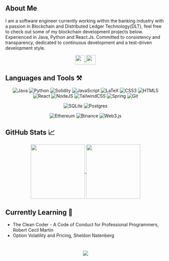 ## About Me
I am a software engineer currently working within the banking industry with a passion in Blockchain and Distributed Ledger Technology(DLT), feel free to check out some of my blockchain development projects below. Experienced in Java, Python and React.Js. Committed to consistency and transparency, dedicated to continuous development and a test-driven development style.

<div align= "center"  markdown="1">
  <a href="https://linkedin.com/in/karan-patel-s">
    <img height=30 align="center" src="https://img.shields.io/badge/linkedin-%230077B5.svg?style=for-the-badge&logo=linkedin&logoColor=white" />
  </a>
  <a href="https://leetcode.com/karan2605/">
    <img height=30 align="center" src="https://img.shields.io/badge/LeetCode-000000?style=for-the-badge&logo=LeetCode&logoColor=#d16c06" />
  </a>
</div>

## Languages and Tools ⚒️
<div align= "center"  markdown="1">
  
  ![Java](https://img.shields.io/badge/java-%23ED8B00.svg?style=for-the-badge&logo=openjdk&logoColor=white)
  ![Python](https://img.shields.io/badge/python-3670A0?style=for-the-badge&logo=python&logoColor=ffdd54)
  ![Solidity](https://img.shields.io/badge/Solidity-%23363636.svg?style=for-the-badge&logo=solidity&logoColor=white)
  ![JavaScript](https://img.shields.io/badge/javascript-%23323330.svg?style=for-the-badge&logo=javascript&logoColor=%23F7DF1E)
  ![LaTeX](https://img.shields.io/badge/latex-%23008080.svg?style=for-the-badge&logo=latex&logoColor=white)
  ![CSS3](https://img.shields.io/badge/css3-%231572B6.svg?style=for-the-badge&logo=css3&logoColor=white)
  ![HTML5](https://img.shields.io/badge/html5-%23E34F26.svg?style=for-the-badge&logo=html5&logoColor=white)
  ![React](https://img.shields.io/badge/react-%2320232a.svg?style=for-the-badge&logo=react&logoColor=%2361DAFB)
  ![NodeJS](https://img.shields.io/badge/node.js-6DA55F?style=for-the-badge&logo=node.js&logoColor=white)
  ![TailwindCSS](https://img.shields.io/badge/tailwindcss-%2338B2AC.svg?style=for-the-badge&logo=tailwind-css&logoColor=white)
  ![Spring](https://img.shields.io/badge/spring-%236DB33F.svg?style=for-the-badge&logo=spring&logoColor=white)
  ![Git](https://img.shields.io/badge/git-%23F05033.svg?style=for-the-badge&logo=git&logoColor=white)
  
  ![SQLite](https://img.shields.io/badge/sqlite-%2307405e.svg?style=for-the-badge&logo=sqlite&logoColor=white)
  ![Postgres](https://img.shields.io/badge/postgres-%23316192.svg?style=for-the-badge&logo=postgresql&logoColor=white)
  
  ![Ethereum](https://img.shields.io/badge/Ethereum-3C3C3D?style=for-the-badge&logo=Ethereum&logoColor=white)
  ![Binance](https://img.shields.io/badge/Binance-FCD535?style=for-the-badge&logo=binance&logoColor=white)
  ![Web3.js](https://img.shields.io/badge/web3.js-F16822?style=for-the-badge&logo=web3.js&logoColor=white)
</div>

## GitHub Stats 📈

<div align= "center"  markdown="1">
  <a href="https://github.com/anuraghazra/github-readme-stats">
    <img height=170 align="center" src="https://github-readme-stats.vercel.app/api?username=karan2605&theme=dark&show_icons=true" />
  </a>
  <a href="https://github.com/anuraghazra/convoychat">
    <img height=170 align="center" src="https://github-readme-stats.vercel.app/api/top-langs?username=karan2605&layout=compact&langs_count=8&card_width=320&theme=dark" />
  </a>
</div>

## Currently Learning 🧠
- The Clean Coder - A Code of Conduct for Professional Programmers, Robert Cecil Martin
- Option Volatility and Pricing, Sheldon Natenberg

# 

<div align= "center"  markdown="1">
  
  ![](https://komarev.com/ghpvc/?username=karan2605&style=for-the-badge)
</div>
